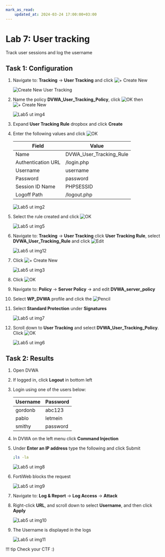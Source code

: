 ```yaml
---
mark_as_read:
    updated_at: 2024-03-24 17:00:00+03:00
---
```


# Lab 7: User tracking

Track user sessions and log the username

## Task 1: Configuration

1. Navigate to: **Tracking** -> **User Tracking** and click ![+ Create New](create-new.png)

    ![Create New User Tracking](user-tracking-create-new.png)

1. Name the policy **DVWA_User_Tracking_Policy**, click ![OK](ok.png) then ![+ Create New](create-new.png) 

    ![Lab5 ut img4](Lab5-ut-img4.png)

1. Expand **User Tracking Rule** dropbox and click **Create**

1. Enter the following values and click ![OK](ok.png)

    | Field              | Value                   |
    |--------------------|-------------------------|
    | Name               | DVWA_User_Tracking_Rule |
    | Authentication URL | /login.php              |
    | Username           | username                |
    | Password           | password                |
    | Session ID Name    | PHPSESSID               |
    | Logoff Path        | /logout.php             |

    ![Lab5 ut img2](Lab5-ut-img2.png)

1. Select the rule created and click ![OK](ok.png)

    ![Lab5 ut img5](Lab5-ut-img5.png)

1. Navigate to: **Tracking** -> **User Tracking** click **User Tracking Rule**, select **DVWA_User_Tracking_Rule** and click ![Edit](edit.png)

    ![Lab5 ut img12](Lab5-ut-img12.png)

1. Click ![+ Create New](create-new.png)

    ![Lab5 ut img3](Lab5-ut-img3.png)

1. Click ![OK](ok.png)

1. Navigate to: **Policy** -> **Server Policy** -> and edit **DVWA_server_policy**

1. Select **WP_DVWA** profile and click the ![Pencil](pencil.png)

1. Select **Standard Protection** under **Signatures**

    ![Lab5 ut img7](Lab5-ut-img7.png)

1. Scroll down to **User Tracking** and select **DVWA_User_Tracking_Policy**. Click ![OK](ok.png)

    ![Lab5 ut img6](Lab5-ut-img6.png)

## Task 2: Results

1. Open DVWA

1. If logged in, click **Logout** in bottom left

1. Login using one of the users below:

    | Username | Password |
    |----------|----------|
    | gordonb  | abc123   |
    | pablo    | letmein  |
    | smithy   | password |

1. In DVWA on the left menu click **Command Injection**

1. Under **Enter an IP address** type the following and click Submit

    ```bash
    ;ls -la
    ```

    ![Lab5 ut img8](Lab5-ut-img8.png)

1. FortiWeb blocks the request

    ![Lab5 ut img9](Lab5-ut-img9.png)

1. Navigate to: **Log & Report** -> **Log Access** -> **Attack**

1. Right-click **URL**, and scroll down to select **Username**, and then click **Apply**

    ![Lab5 ut img10](Lab5-ut-img10.png)

1. The Username is displayed in the logs

    ![Lab5 ut img11](Lab5-ut-img11.png)

 !!! tip
        Check your CTF :)